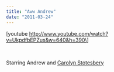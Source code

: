 ```yaml
---
title: "Aww Andrew"
date: "2011-03-24"
---
```


\[youtube http://www.youtube.com/watch?v=UkpdfbEPZus&w=640&h=390\]

 

Starring Andrew and [Carolyn Stotesbery](http://twitter.com/#!/cstotesbery)
